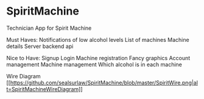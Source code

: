 # SpiritMachine
Technician App for Spirit Machine

Must Haves:
  Notifications of low alcohol levels
  List of machines
  Machine details
  Server backend api
  
Nice to Have:
  Signup
  Login
  Machine registration
  Fancy graphics
  Account management
  Machine management
  Which alcohol is in each machine
  
  Wire Diagram
  [[https://github.com/sealsurlaw/SpiritMachine/blob/master/SpiritWire.png|alt=SpiritMachineWireDiagram]]

 
